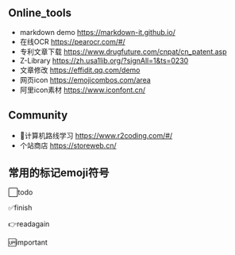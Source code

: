 ## Online_tools
- markdown demo
     https://markdown-it.github.io/
- 在线OCR
  https://pearocr.com/#/
- 专利文章下载
  https://www.drugfuture.com/cnpat/cn_patent.asp
- Z-Library 
  https://zh.usa1lib.org/?signAll=1&ts=0230
- 文章修改
  https://effidit.qq.com/demo
- 网页icon
  https://emojicombos.com/area
- 阿里icon素材
  https://www.iconfont.cn/

## Community

- 🐏计算机路线学习
     https://www.r2coding.com/#/
- 个站商店
  https://storeweb.cn/

## 常用的标记emoji符号

⬜todo

✅finish

👉readagain

🆙important
